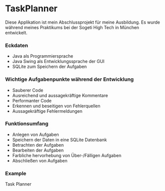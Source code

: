 # TaskPlanner

Diese Applikation ist mein Abschlussprojekt für meine Ausbildung.
Es wurde während meines Praktikums bei der Sogeti High Tech in München entwickelt.

### Eckdaten
* Java als Programmiersprache
* Java Swing als Entwicklungssprache der GUI
* SQLite zum Speichern der Aufgaben

### Wichtige Aufgabenpunkte während der Entwicklung
* Sauberer Code
* Ausreichend und aussagekräftige Kommentare
* Performanter Code
* Erkennen und beseitigen von Fehlerquellen
* Aussagekräftige Fehlermeldungen

### Funktionsumfang
* Anlegen von Aufgaben
* Speichern der Daten in eine SQLite Datenbank
* Betrachten der Aufgaben
* Bearbeiten der Aufgaben
* Farbliche hervorhebung von Über-/Fälligen Aufgaben
* Abschließen von Aufgaben

### Example
Task Planner

